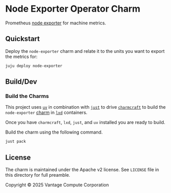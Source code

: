 # Node Exporter Operator Charm

Prometheus [node exporter](https://github.com/prometheus/node_exporter) for
machine metrics.

## Quickstart

Deploy the `node-exporter` charm and relate it to the units you want
to export the metrics for:

```bash
juju deploy node-exporter
```

## Build/Dev

### Build the Charms
This project uses [`uv`](https://docs.astral.sh/uv/) in combination with [`just`](https://github.com/casey/just)
to drive [`charmcraft`](https://canonical-charmcraft.readthedocs-hosted.com/en/stable/) to build the `node-exporter` [charm](https://juju.is/charms-architecture) in [`lxd`](https://canonical.com/lxd) containers.

Once you have `charmcraft`, `lxd`, `just`, and `uv` installed you are ready to build.

Build the charm using the following command.
```bash
just pack
```

## License

The charm is maintained under the Apache v2 license. See `LICENSE` file in this
directory for full preamble.

Copyright &copy; 2025 Vantage Compute Corporation
